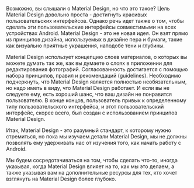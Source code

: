 Возможно, вы слышали о Material Design, но что это такое? Цель Material Design довольно проста - достигнуть красивых пользовательских интерфейсов. Однако речь идет также о том, чтобы сделать эти пользовательские интерфейсы совместимыми на всех устройствах Android. Material Design - это не новая идея. Он взят прямо из принципов дизайна, используемых в дизайне пера и бумаги, такие как визуально приятные украшения, наподобе тени и глубины.

Material Design использует концепцию слоев материалов, о которых вы можете думать так же, как вы думаете о слоях в приложении для редактирования фотографий. Согласованность достигается с помощью набора принципов, правил и рекомендаций (guidelines). Необходимо подчеркнуть, что Material Design является полностью необязательным, но надо иметь в виду, что Material Design работает. И если вы не следуете ему, есть хороший шанс, что ваш дизайн не понравится пользователю. В конце концов, пользователь привык к определенному типу пользовательского интерфейса, и этот пользовательский интерфейс, скорее всего, был создан с использованием принципов Material Design.

Итак, Material Design - это разумный стандарт, к которому нужно стремиться, но пока мы изучаем детали Material Design, мы не должны позволять ему удерживать нас от изучения того, как начать работу с Android.

Мы будем сосредотачиваться на том, чтобы сделать что-то, иногда указывая, когда Material Design влияет на то, как мы это делаем, а также указывая вам на дополнительные ресурсы для тех, кто хочет взглянуть на Material Design более глубоко.
